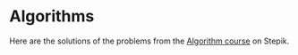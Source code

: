 # Algorithms

Here are the solutions of the problems from the [Algorithm course](https://stepik.org/course/217/syllabus) on Stepik.